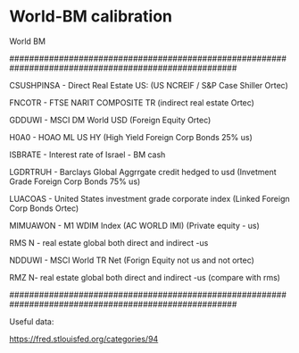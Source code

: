 # World-BM calibration 
World BM

######################################################################################################

CSUSHPINSA - Direct Real Estate US: (US NCREIF / S&P Case Shiller Ortec)

FNCOTR - FTSE NARIT COMPOSITE TR (indirect real estate Ortec)

GDDUWI - MSCI DM World USD (Foreign Equity Ortec)

H0A0 - HOAO ML US HY (High Yield Foreign Corp Bonds 25% us)

ISBRATE - Interest rate of Israel - BM cash

LGDRTRUH - Barclays Global Aggrrgate credit hedged to usd (Invetment Grade Foreign Corp Bonds 75% us) 

LUACOAS - United States investment grade corporate index (Linked Foreign Corp Bonds Ortec)

MIMUAWON - M1 WDIM Index (AC WORLD IMI) (Private equity - us)

RMS N - real estate global both direct and indirect -us 

NDDUWI - MSCI World TR Net (Forign Equity not us and not ortec)

RMZ N- real estate global both direct and indirect -us (compare with rms)

######################################################################################################

Useful data:

https://fred.stlouisfed.org/categories/94
